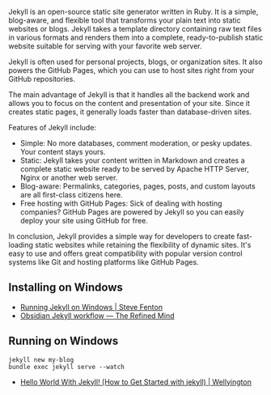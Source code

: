 Jekyll is an open-source static site generator written in Ruby. It is a simple, blog-aware, and flexible tool that transforms your plain text into static websites or blogs. Jekyll takes a template directory containing raw text files in various formats and renders them into a complete, ready-to-publish static website suitable for serving with your favorite web server.

Jekyll is often used for personal projects, blogs, or organization sites. It also powers the GitHub Pages, which you can use to host sites right from your GitHub repositories.

The main advantage of Jekyll is that it handles all the backend work and allows you to focus on the content and presentation of your site. Since it creates static pages, it generally loads faster than database-driven sites.

Features of Jekyll include:

- Simple: No more databases, comment moderation, or pesky updates. Your content stays yours.
- Static: Jekyll takes your content written in Markdown and creates a complete static website ready to be served by Apache HTTP Server, Nginx or another web server.
- Blog-aware: Permalinks, categories, pages, posts, and custom layouts are all first-class citizens here.
- Free hosting with GitHub Pages: Sick of dealing with hosting companies? GitHub Pages are powered by Jekyll so you can easily deploy your site using GitHub for free.

In conclusion, Jekyll provides a simple way for developers to create fast-loading static websites while retaining the flexibility of dynamic sites. It's easy to use and offers great compatibility with popular version control systems like Git and hosting platforms like GitHub Pages.

## Installing on Windows 
- [Running Jekyll on Windows | Steve Fenton](https://www.stevefenton.co.uk/blog/2022/06/running-jekyll-on-windows/#:~:text=You%E2%80%99ll%20need%20to%20install%20any%20dependencies%20to%20run,install%20Then%20run%20the%20site%20using%3A%20jekyll%20serve)
- [Obsidian Jekyll workflow — The Refined Mind](https://refinedmind.co/obsidian-jekyll-workflow)

## Running on Windows
```
jekyll new my-blog
bundle exec jekyll serve --watch
```

- [Hello World With Jekyll! (How to Get Started with jekyll) | Wellyington](https://wellyington.github.io/blog/jekyll/framework/development/ruby/2021/07/03/hello-world-with-jekyll-how-to-get-started-with-jekyll.html)

